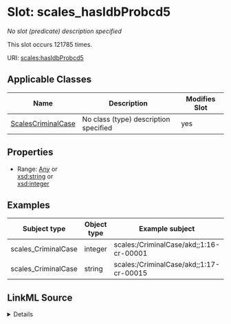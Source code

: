 

# Slot: scales_hasIdbProbcd5


_No slot (predicate) description specified_






This slot occurs 121785 times.


URI: [scales:hasIdbProbcd5](http://schemas.scales-okn.org/rdf/scales#hasIdbProbcd5)



<!-- no inheritance hierarchy -->





## Applicable Classes

| Name | Description | Modifies Slot |
| --- | --- | --- |
| [ScalesCriminalCase](../classes/ScalesCriminalCase.md) | No class (type) description specified |  yes  |







## Properties

* Range: [Any](../classes/Any.md)&nbsp;or&nbsp;<br />[xsd:string](http://www.w3.org/2001/XMLSchema#string)&nbsp;or&nbsp;<br />[xsd:integer](http://www.w3.org/2001/XMLSchema#integer)






## Examples

| Subject type | Object type | Example subject | Example object | Occurrences |
| --- | --- | --- | --- | --- |
| scales_CriminalCase | integer | scales:/CriminalCase/akd;;1:16-cr-00001 | -8 | 111249 |
| scales_CriminalCase | string | scales:/CriminalCase/akd;;1:17-cr-00015 | -8 | 10536 |




## LinkML Source

<details>

```yaml
name: scales_hasIdbProbcd5
annotations:
  count:
    tag: count
    value: 121785
description: No slot (predicate) description specified
examples:
- object:
    example_object: '-8'
    example_object_type: integer
    example_predicate: scales:hasIdbProbcd5
    example_subject: scales:/CriminalCase/akd;;1:16-cr-00001
    example_subject_type: scales_CriminalCase
- object:
    example_object: '-8'
    example_object_type: string
    example_predicate: scales:hasIdbProbcd5
    example_subject: scales:/CriminalCase/akd;;1:17-cr-00015
    example_subject_type: scales_CriminalCase
from_schema: scales-kg
rank: 1000
slot_uri: scales:hasIdbProbcd5
alias: scales_hasIdbProbcd5
domain_of:
- scales_CriminalCase
range: Any
any_of:
- range: string
- range: integer

```
</details>